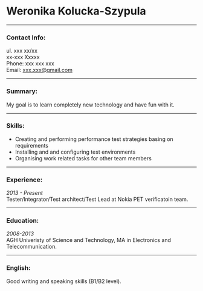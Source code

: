 # Weronika Kolucka-Szypula
----------------------------
### Contact Info:
ul. xxx xx/xx  
xx-xxx Xxxxx  
Phone: xxx xxx xxx  
Email: xxx.xxx@gmail.com  

----------------------------
### Summary:
My goal is to learn completely new technology and have fun with it.

----------------------------
### Skills:
- Creating and performing performance test strategies basing on requirements
- Installing and and configuring test environments
- Organising work related tasks for other team members

----------------------------
### Experience:
*2013 - Present*  
Tester/Integrator/Test architect/Test Lead at Nokia PET verificatoin team.   

----------------------------
### Education:
*2008-2013*  
AGH Univeristy of Science and Technology, MA in Electronics and Telecommunication.

----------------------------
### English:
Good writing and speaking skills (B1/B2 level).

